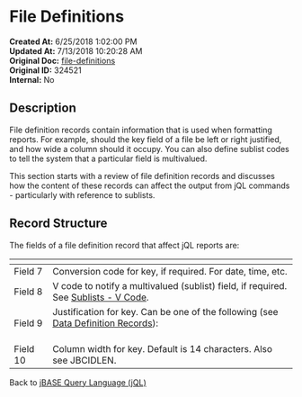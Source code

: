 # File Definitions

**Created At:** 6/25/2018 1:02:00 PM  
**Updated At:** 7/13/2018 10:20:28 AM  
**Original Doc:** [file-definitions](https://docs.jbase.com/46350-jql/file-definitions)  
**Original ID:** 324521  
**Internal:** No  

## Description

File definition records contain information that is used when formatting reports. For example, should the key field of a file be left or right justified, and how wide a column should it occupy. You can also define sublist codes to tell the system that a particular field is multivalued.

This section starts with a review of file definition records and discusses how the content of these records can affect the output from jQL commands - particularly with reference to sublists.

## Record Structure

The fields of a file definition record that affect jQL reports are:


| <!----> | <!----> |
| --- | --- |
| Field 7<br> | Conversion code for key, if required. For date, time, etc.<br> |
| Field 8<br> | V code to notify a multivalued (sublist) field, if required. See [Sublists - V Code](./../sublists---v-code).<br> |
| Field 9<br> | Justification for key. Can be one of the following (see [Data Definition Records](./../data-definition-records---dictionary-structure)):<br><br>| <!----> | <!----> |<br>| --- | --- |<br>| L | Left justified |<br>| R | Right justified |<br>| T | Text |<br>| U | Unlimited |<br><br> |
| Field 10<br> | Column width for key. Default is 14 characters. Also see JBCIDLEN.<br> |

Back to [jBASE Query Language (jQL)](jbase-query-language-jql-)